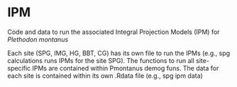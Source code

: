 # IPM
Code and data to run the associated Integral Projection Models (IPM) for _Plethodon montanus_

Each site (SPG, IMG, HG, BBT, CG) has its own file to run the IPMs (e.g., spg calculations runs IPMs for the site SPG).
The functions to run all site-specific IPMs are contained within Pmontanus demog funs.
The data for each site is contained within its own .Rdata file (e.g., spg ipm data)
